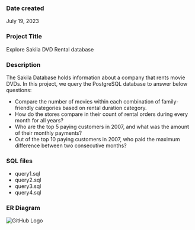 ### Date created
July 19, 2023

### Project Title
Explore Sakila DVD Rental database

### Description
The Sakila Database holds information about a company that rents movie DVDs.
In this project, we query the PostgreSQL database to answer below questions:

* Compare the number of movies within each combination of family-friendly
 categories based on rental duration category.
*  How do the stores compare in their count of rental orders during
  every month for all years?
* Who are the top 5 paying customers in 2007, and what was the amount
   of their monthly payments?
* Out of the top 10 paying customers in 2007, who paid the maximum
   difference between two consecutive months?

### SQL files
* query1.sql
* query2.sql
* query3.sql
* query4.sql

### ER Diagram
![GitHub Logo](https://video.udacity-data.com/topher/2018/September/5ba95d23_dvd-rental-erd-2/dvd-rental-erd-2.png)
